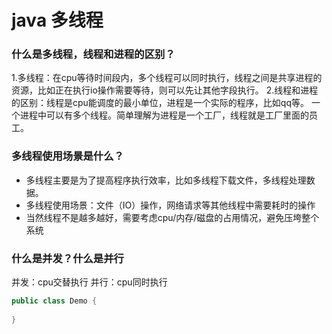# java 多线程
### 什么是多线程，线程和进程的区别？
1.多线程：在cpu等待时间段内，多个线程可以同时执行，线程之间是共享进程的资源，比如正在执行io操作需要等待，则可以先让其他字段执行。
2.线程和进程的区别：线程是cpu能调度的最小单位，进程是一个实际的程序，比如qq等。
一个进程中可以有多个线程。简单理解为进程是一个工厂，线程就是工厂里面的员工。

### 多线程使用场景是什么？
- 多线程主要是为了提高程序执行效率，比如多线程下载文件，多线程处理数据。
- 多线程使用场景：文件（IO）操作，网络请求等其他线程中需要耗时的操作
- 当然线程不是越多越好，需要考虑cpu/内存/磁盘的占用情况，避免压垮整个系统

### 什么是并发？什么是并行
并发：cpu交替执行
并行：cpu同时执行

```java
public class Demo {
    
}
```